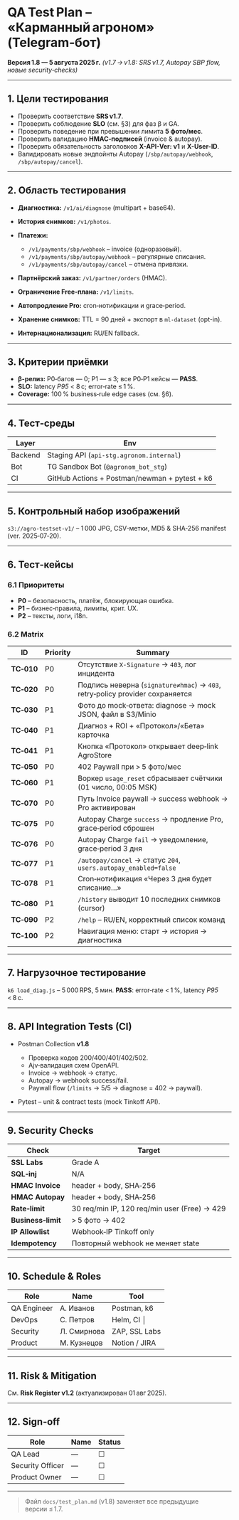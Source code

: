 # QA Test Plan – «Карманный агроном» (Telegram‑бот)

**Версия 1.8 — 5 августа 2025 г.**
*(v1.7 → v1.8: SRS v1.7, Autopay SBP flow, новые security‑checks)*

---

## 1. Цели тестирования

* Проверить соответствие **SRS v1.7**.
* Проверить соблюдение **SLO** (см. §3) для фаз β и GA.
* Проверить поведение при превышении лимита **5 фото/мес**.
* Проверить валидацию **HMAC‑подписей** (invoice & autopay).
* Проверить обязательность заголовков **X-API-Ver: v1** и **X-User-ID**.
* Валидировать новые эндпойнты Autopay (`/sbp/autopay/webhook`, `/sbp/autopay/cancel`).

---

## 2. Область тестирования

* **Диагностика:** `/v1/ai/diagnose` (multipart + base64).
* **История снимков:** `/v1/photos`.
* **Платежи:**

  * `/v1/payments/sbp/webhook` – invoice (одноразовый).
  * `/v1/payments/sbp/autopay/webhook` – регулярные списания.
  * `/v1/payments/sbp/autopay/cancel` – отмена привязки.
* **Партнёрский заказ:** `/v1/partner/orders` (HMAC).
* **Ограничение Free‑плана:** `/v1/limits`.
* **Автопродление Pro:** cron‑нотификации и grace‑period.
* **Хранение снимков:** TTL = 90 дней + экспорт в `ml-dataset` (opt-in).
* **Интернационализация:** RU/EN fallback.

---

## 3. Критерии приёмки

* **β-релиз:** P0‑багов — 0; P1 — ≤ 3; все P0‑P1 кейсы — **PASS**.
* **SLO:** latency *P95* < 8 с; error‑rate ≤ 1 %.
* **Coverage:** 100 % business‑rule edge cases (см. §6).

---

## 4. Тест‑среды

| Layer   | Env                                           |
| ------- | --------------------------------------------- |
| Backend | Staging API (`api-stg.agronom.internal`)      |
| Bot     | TG Sandbox Bot (`@agronom_bot_stg`)           |
| CI      | GitHub Actions + Postman/newman + pytest + k6 |

---

## 5. Контрольный набор изображений

`s3://agro-testset-v1/` – 1 000 JPG, CSV-метки, MD5 & SHA‑256 manifest (ver. 2025‑07‑20).

---

## 6. Тест‑кейсы

### 6.1 Приоритеты

* **P0** – безопасность, платёж, блокирующая ошибка.
* **P1** – бизнес‑правила, лимиты, крит. UX.
* **P2** – тексты, логи, i18n.

### 6.2 Matrix

| ID         | Priority | Summary                                                                       |
| ---------- | -------- | ----------------------------------------------------------------------------- |
| **TC‑010** | P0       | Отсутствие `X-Signature` → `403`, лог инцидента                               |
| **TC‑020** | P0       | Подпись неверна (`signature≠hmac`) → `403`, retry‑policy provider сохраняется |
| **TC‑030** | P1       | Фото до mock‑ответа: diagnose → mock JSON, файл в S3/Minio                    |
| **TC‑040** | P1       | Диагноз + ROI + «Протокол»/«Бета» карточка                                    |
| **TC‑041** | P1       | Кнопка «Протокол» открывает deep‑link AgroStore                               |
| **TC‑050** | P0       | 402 Paywall при > 5 фото/мес                                                  |
| **TC‑060** | P1       | Воркер `usage_reset` сбрасывает счётчики (01 число, 00:05 MSK)                |
| **TC‑070** | P0       | Путь Invoice paywall → success webhook → Pro активирован                      |
| **TC‑075** | P0       | Autopay Charge `success` → продление Pro, grace‑period сброшен                |
| **TC‑076** | P0       | Autopay Charge `fail` → уведомление, grace‑period 3 дня                       |
| **TC‑077** | P1       | `/autopay/cancel` → статус `204`, `users.autopay_enabled=false`               |
| **TC‑078** | P1       | Cron‑нотификация «Через 3 дня будет списание…»                                |
| **TC‑080** | P1       | `/history` выводит 10 последних снимков (cursor)                              |
| **TC‑090** | P2       | `/help` – RU/EN, корректный список команд                                     |
| **TC‑100** | P2       | Навигация меню: старт → история → диагностика                                 |

---

## 7. Нагрузочное тестирование

`k6 load_diag.js` – 5 000 RPS, 5 мин. **PASS**: error‑rate < 1 %, latency *P95* < 8 с.

---

## 8. API Integration Tests (CI)

* Postman Collection **v1.8**

  * Проверка кодов 200/400/401/402/502.
  * Ajv‑валидация схем OpenAPI.
  * Invoice → webhook → статус.
  * Autopay → webhook success/fail.
  * Paywall flow (`/limits` → 5/5 → diagnose = 402 → paywall).
* Pytest – unit & contract tests (mock Tinkoff API).

---

## 9. Security Checks

| Check              | Target                                       |
| ------------------ | -------------------------------------------- |
| **SSL Labs**       | Grade A                                      |
| **SQL‑inj**        | N/A                                          |
| **HMAC Invoice**   | header + body, SHA‑256                       |
| **HMAC Autopay**   | header + body, SHA‑256                       |
| **Rate‑limit**     | 30 req/min IP, 120 req/min user (Free) → 429 |
| **Business‑limit** | > 5 фото → 402                               |
| **IP Allowlist**   | Webhook‑IP Tinkoff only                      |
| **Idempotency**    | Повторный webhook не меняет state            |

---

## 10. Schedule & Roles

| Role        | Name        | Tool          |
| ----------- | ----------- | ------------- |
| QA Engineer | А. Иванов   | Postman, k6   |
| DevOps      | С. Петров   | Helm, CI │    |
| Security    | Л. Смирнова | ZAP, SSL Labs |
| Product     | М. Кузнецов | Notion / JIRA |

---

## 11. Risk & Mitigation

См. **Risk Register v1.2** (актуализирован 01 авг 2025).

---

## 12. Sign‑off

| Role             | Name | Status |
| ---------------- | ---- | ------ |
| QA Lead          | —    | ☐      |
| Security Officer | —    | ☐      |
| Product Owner    | —    | ☐      |

---

> Файл `docs/test_plan.md` (v1.8) заменяет все предыдущие версии ≤ 1.7.
